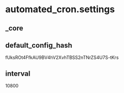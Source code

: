 # automated_cron.settings

## _core

## default_config_hash
fUksROt4FfkAU9BV4hV2XvhTBSS2nTNrZS4U7S-tKrs

## interval
10800
